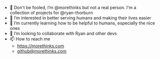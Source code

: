 - 👋 Don't be fooled, I’m @morethinks but not a real person. I'm a collection of projects for @ryan-thorburn
- 👀 I’m interested in better serving humans and making their lives easier
- 🌱 I’m currently learning how to be helpful to humans, especially the nice ones
- 💞️ I’m looking to collaborate with Ryan and other devs
- 📫 How to reach me
  - https://morethinks.com
  - github@morethinks.com

<!---
morethinks/morethinks is a ✨ special ✨ repository because its `README.md` (this file) appears on your GitHub profile.
You can click the Preview link to take a look at your changes.
--->
